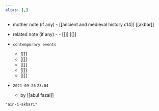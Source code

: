 ```yaml
---
alias: [,]
---
```

- mother note (if any)
		- [[ancient and medieval history c14]] [[akbar]]
- related note (if any) -
		- [[]] [[]]
- `contemporary events`
	- [[]]
	- [[]]
	- [[]]
	- [[]]
	- [[]]

- `2021-09-26`  `23:04`
	- by [[abul fazal]]

```query
"ain-i-akbari"
```